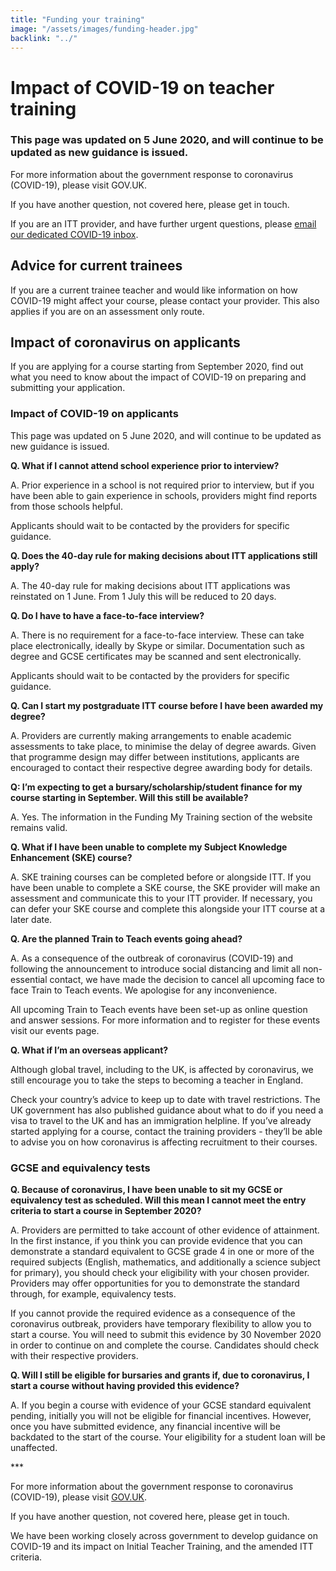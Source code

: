```yaml
---
title: "Funding your training"
image: "/assets/images/funding-header.jpg"
backlink: "../"
---
```


<div class="content__right">

</div>

<div class="content__left">
    <h1>Impact of COVID-19 on teacher training</h1>
    <h3>This page was updated on 5 June 2020, and will continue to be updated as new guidance is issued.</h3>
    <p>
        For more information about the government response to coronavirus (COVID-19), please visit GOV.UK.
    </p>
    <p>
        If you have another question, not covered here, please get in touch.
    </p>
    <p>
        If you are an ITT provider, and have further urgent questions, please <a href="mailto:DfE.coronavirushelpline@education.gov.uk">email our dedicated COVID-19 inbox</a>.
    </p>
    
    
    
    
   <h2>Advice for current trainees</h2>
        <p>If you are a current trainee teacher and would like information on how COVID-19 might affect your course, please contact your provider. This also applies if you are on an assessment only route.</p>
        
   <h2>Impact of coronavirus on applicants</h2>
        <p>If you are applying for a course starting from September 2020, find out what you need to know about the impact of COVID-19 on preparing and submitting your application.</p>

  <h3>Impact of COVID-19 on applicants</h3>
        <p>This page was updated on 5 June 2020, and will continue to be updated as new guidance is issued.</p>
        <p><strong>Q. What if I cannot attend school experience prior to interview?</strong></p>
        <p>A.  Prior experience in a school is not required prior to interview, but if you have been able to gain experience in schools, providers might find reports from those schools helpful.</p>  
        <p>Applicants should wait to be contacted by the providers for specific guidance.</p>
        <p><strong>Q. Does the 40-day rule for making decisions about ITT applications still apply?</strong></p>
        <p>A. The 40-day rule for making decisions about ITT applications was reinstated on 1 June. From 1 July this will be reduced to 20 days.</p>
        <p><strong>Q. Do I have to have a face-to-face interview?</strong></p>
        <p>A. There is no requirement for a face-to-face interview. These can take place electronically, ideally by Skype or similar. Documentation such as degree and GCSE certificates may be scanned and sent electronically.</p>
        <p>Applicants should wait to be contacted by the providers for specific guidance.</p>
        <p><strong>Q. Can I start my postgraduate ITT course before I have been awarded my degree?</strong></p>
        <p>A. Providers are currently making arrangements to enable academic assessments to take place, to minimise the delay of degree awards. Given that programme design may differ between institutions, applicants are encouraged to contact their respective degree awarding body for details.</p>
       <p><strong> Q: I’m expecting to get a bursary/scholarship/student finance for my course starting in September. Will this still be available?</strong></p>
        <p>A. Yes. The information in the Funding My Training section of the website remains valid.</p>
        <p><strong>Q. What if I have been unable to complete my Subject Knowledge Enhancement (SKE) course?</strong></p>
        <p>A. SKE training courses can be completed before or alongside ITT. If you have been unable to complete a SKE course, the SKE provider will make an assessment and communicate this to your ITT provider. If necessary, you can defer your SKE course and complete this alongside your ITT course at a later date.</p>
       <p><strong> Q. Are the planned Train to Teach events going ahead?</strong></p>
        <p>A. As a consequence of the outbreak of coronavirus (COVID-19) and following the announcement to introduce social distancing and limit all non-essential contact, we have made the decision to cancel all upcoming face to face Train to Teach events. We apologise for any inconvenience.</p>
        <p>All upcoming Train to Teach events have been set-up as online question and answer sessions. For more information and to register for these events visit our events page.</p>
       <p><strong> Q. What if I’m an overseas applicant?</strong></p>
        <p>Although global travel, including to the UK, is affected by coronavirus, we still encourage you to take the steps to becoming a teacher in England.</p> 
        <p>Check your country’s advice to keep up to date with travel restrictions. The UK government has also published guidance about what to do if you need a visa to travel to the UK and has an immigration helpline. If you’ve already started applying for a course, contact the training providers - they’ll be able to advise you on how coronavirus is affecting recruitment to their courses.</p>
        
   <h3>GCSE and equivalency tests</h3>
        <p><strong>Q. Because of coronavirus, I have been unable to sit my GCSE or equivalency test as scheduled. Will this mean I cannot meet the entry criteria to start a course in September 2020?</strong></p>
       <p> A. Providers are permitted to take account of other evidence of attainment. In the first instance, if you think you can provide evidence that you can demonstrate a standard equivalent to GCSE grade 4 in one or more of the required subjects (English, mathematics, and additionally a science subject for primary), you should check your eligibility with your chosen provider. Providers may offer opportunities for you to demonstrate the standard through, for example, equivalency tests.</p>
        <p>If you cannot provide the required evidence as a consequence of the coronavirus outbreak, providers have temporary flexibility to allow you to start a course. You will need to submit this evidence by 30 November 2020 in order to continue on and complete the course. Candidates should check with their respective providers.</p>
        <p><strong>Q. Will I still be eligible for bursaries and grants if, due to coronavirus, I start a course without having provided this evidence?</strong></p>
        <p>A. If you begin a course with evidence of your GCSE standard equivalent pending, initially you will not be eligible for financial incentives. However, once you have submitted evidence, any financial incentive will be backdated to the start of the course. Your eligibility for a student loan will be unaffected.</p>
        ***
       <p> For more information about the government response to coronavirus (COVID-19), please visit <a href="https://www.gov.uk/coronavirus">GOV.UK</a>.</p>
        <p>If you have another question, not covered here, please get in touch.</p>
        <p>We have been working closely across government to develop guidance on COVID-19 and its impact on Initial Teacher Training, and the amended ITT criteria.</p> 
    </p>

</div>











